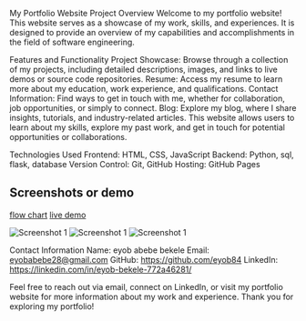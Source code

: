 My Portfolio Website
Project Overview
Welcome to my portfolio website! This website serves as a showcase of my work, skills, and experiences. It is designed to provide an overview of my capabilities and accomplishments in the field of software engineering.

Features and Functionality
Project Showcase: Browse through a collection of my projects, including detailed descriptions, images, and links to live demos or source code repositories.
Resume: Access my resume to learn more about my education, work experience, and qualifications.
Contact Information: Find ways to get in touch with me, whether for collaboration, job opportunities, or simply to connect.
Blog: Explore my blog, where I share insights, tutorials, and industry-related articles.
This website allows users to learn about my skills, explore my past work, and get in touch for potential opportunities or collaborations.

Technologies Used
Frontend: HTML, CSS, JavaScript
Backend: Python, sql, flask, database
Version Control: Git, GitHub
Hosting: GitHub Pages




## Screenshots or demo
[flow chart](https://lucid.app/lucidchart/ca65c284-0af1-474a-8bc5-31db0de22813/edit?viewport_loc=-5%2C382%2C2585%2C1134%2C0_0&invitationId=inv_ee846e2e-39fe-469a-881d-c0282862f0e5)
[live demo](https://drive.google.com/file/d/1xiRmX4-Lxw-8CidptAvIEWnqzIsJk6jM/view?usp=sharing)

![Screenshot 1](screenshots/screenshot1.png)
![Screenshot 1](screenshots/screenshot2.png)
![Screenshot 1](screenshots/screenshot3.png)



Contact Information
Name: eyob abebe bekele </n>
Email: eyobabebe28@gmail.com </n>
GitHub: https://github.com/eyob84 </n>
LinkedIn: https://linkedin.com/in/eyob-bekele-772a46281/




Feel free to reach out via email, connect on LinkedIn, or visit my portfolio website for more information about my work and experience. Thank you for exploring my portfolio!
